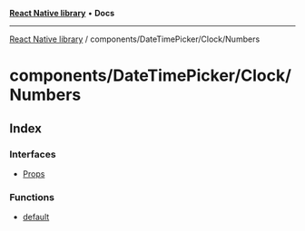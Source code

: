 [**React Native library**](../../../../index.md) • **Docs**

***

[React Native library](../../../../modules.md) / components/DateTimePicker/Clock/Numbers

# components/DateTimePicker/Clock/Numbers

## Index

### Interfaces

- [Props](interfaces/Props.md)

### Functions

- [default](functions/default.md)
